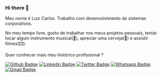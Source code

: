 ### Hi there 👋

Meu nome é Luiz Carlos. Trabalho com desenvolvimento de sistemas corporativos.

No meu tempo livre, gosto de trabalhar nos meus projetos pessoais, tentar tocar algum instrumento musical(🎵), apreciar uma cerveja(🍺) e assistir filmes(🎞️).

Quer conhecer mais meu histórico profissional ?

[![Github Badge](https://img.shields.io/badge/-Github-black?logo=Github&logoColor=white)](https://github.com/luizcrrds)
[![Linkedin Badge](https://img.shields.io/badge/-LinkedIn-blue?logo=Linkedin&logoColor=white)](https://www.linkedin.com/in/luizcrrds/)
[![Twitter Badge](https://img.shields.io/badge/-Twitter-1ca0f1?labelColor=1ca0f1&logo=twitter&logoColor=white)](https://twitter.com/luizcrrds)
[![Whatsapp Badge](https://img.shields.io/badge/-Whatsapp-4CA143?labelColor=4CA143&logo=whatsapp&logoColor=white)](https://api.whatsapp.com/send?phone=5534997715151&text=Olá!)
[![Gmail Badge](https://img.shields.io/badge/-Gmail-c14438?logo=Gmail&logoColor=white)](mailto:luizcrrds@gmail.com)

